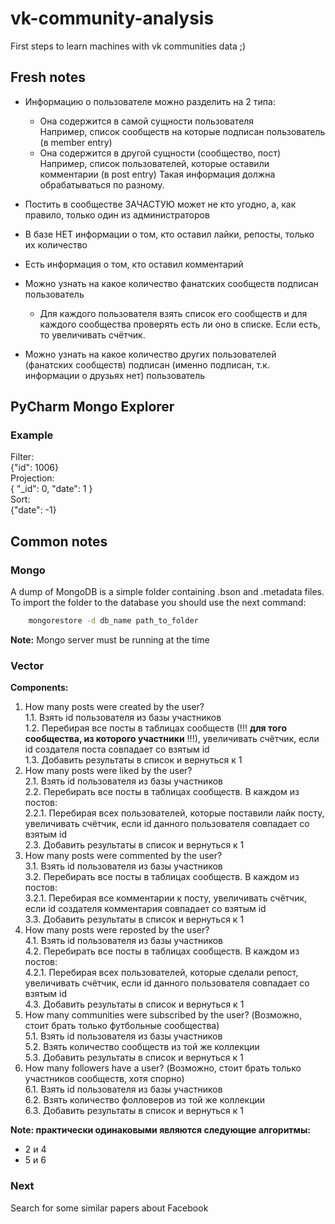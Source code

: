 # vk-community-analysis
First steps to learn machines with vk communities data ;)

## Fresh notes
- Информацию о пользователе можно разделить на 2 типа:  
    - Она содержится в самой сущности пользователя  
      Например, список сообществ на которые подписан пользователь (в member entry)
    - Она содержится в другой сущности (сообщество, пост)
      Например, список пользователей, которые оставили комментарии (в post entry)
Такая информация должна обрабатываться по разному.

- Постить в сообществе ЗАЧАСТУЮ может не кто угодно, а, как правило, только один из администраторов  
- В базе НЕТ информации о том, кто оставил лайки, репосты, только их количество
- Есть информация о том, кто оставил комментарий  
- Можно узнать на какое количество фанатских сообществ подписан пользователь
    - Для каждого пользователя взять список его сообществ и для каждого сообщества проверять есть ли оно в списке.
    Если есть, то увеличивать счётчик.
- Можно узнать на какое количество других пользователей (фанатских сообществ) подписан (именно подписан, т.к. информации о друзьях нет) пользователь  

## PyCharm Mongo Explorer
### Example
Filter:  
    {"id": 1006}  
Projection:  
    {
        "_id": 0,
        "date": 1
    }  
Sort:  
    {"date": -1}

## Common notes
### Mongo
A dump of MongoDB is a simple folder containing .bson and .metadata files.
To import the folder to the database you should use the next command:
```bash
    mongorestore -d db_name path_to_folder
```
**Note:** Mongo server must be running at the time

### Vector
**Components:**   
1. How many posts were created by the user?  
    1.1. Взять id пользователя из базы участников  
    1.2. Перебирая все посты в таблицах сообществ (!!! **для того сообщества, из которого участники** !!!), увеличивать счётчик, если id создателя поста совпадает со взятым id  
    1.3. Добавить результаты в список и вернуться к 1  
2. How many posts were liked by the user?  
    2.1. Взять id пользователя из базы участников  
    2.2. Перебирать все посты в таблицах сообществ. В каждом из постов:  
        2.2.1. Перебирая всех пользователей, которые поставили лайк посту, увеличивать счётчик, если id данного пользователя совпадает со взятым id  
    2.3. Добавить результаты в список и вернуться к 1  
3. How many posts were commented by the user?  
    3.1. Взять id пользователя из базы участников  
    3.2. Перебирать все посты в таблицах сообществ. В каждом из постов:  
        3.2.1. Перебирая все комментарии к посту, увеличивать счётчик, если id создателя комментария совпадает со взятым id  
    3.3. Добавить результаты в список и вернуться к 1  
4. How many posts were reposted by the user?  
    4.1. Взять id пользователя из базы участников  
    4.2. Перебирать все посты в таблицах сообществ. В каждом из постов:  
        4.2.1. Перебирая всех пользователей, которые сделали репост, увеличивать счётчик, если id данного пользователя совпадает со взятым id  
    4.3. Добавить результаты в список и вернуться к 1  
5. How many communities were subscribed by the user? (Возможно, стоит брать только футбольные сообщества)  
    5.1. Взять id пользователя из базы участников  
    5.2. Взять количество сообществ из той же коллекции  
    5.3. Добавить результаты в список и вернуться к 1  
6. How many followers have a user? (Возможно, стоит брать только участников сообществ, хотя спорно)  
    6.1. Взять id пользователя из базы участников  
    6.2. Взять количество фолловеров из той же коллекции  
    6.3. Добавить результаты в список и вернуться к 1  

__**Note**: практически одинаковыми являются следующие алгоритмы:__
- 2 и 4
- 5 и 6

### Next
Search for some similar papers about Facebook 
